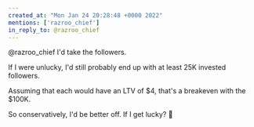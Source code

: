 ```yaml
---
created_at: "Mon Jan 24 20:28:48 +0000 2022"
mentions: ['razroo_chief']
in_reply_to: @razroo_chief
---
```


@razroo_chief I'd take the followers. 

If I were unlucky, I'd still probably end up with at least 25K invested followers.

Assuming that each would have an LTV of $4, that's a breakeven with the $100K. 

So conservatively, I'd be better off. If I get lucky? 🚀